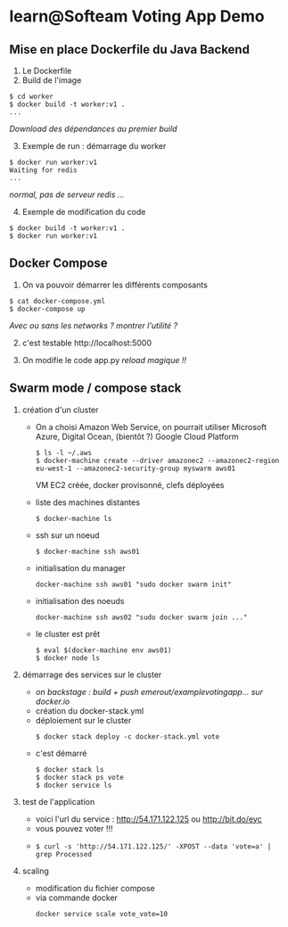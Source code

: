 # learn@Softeam Voting App Demo

## Mise en place Dockerfile du Java Backend

1. Le Dockerfile
2. Build de l'image
```
$ cd worker
$ docker build -t worker:v1 .
...
```
_Download des dépendances au premier build_

3. Exemple de run : démarrage du worker
```
$ docker run worker:v1
Waiting for redis
...
```
_normal, pas de serveur redis ..._

4. Exemple de modification du code
```
$ docker build -t worker:v1 .
$ docker run worker:v1
```

## Docker Compose

1. On va pouvoir démarrer les différents composants
```
$ cat docker-compose.yml
$ docker-compose up
```
_Avec ou sans les networks ? montrer l'utilité ?_

2. c'est testable
http://localhost:5000

3. On modifie le code app.py
_reload magique !!_

## Swarm mode / compose stack

1. création d'un cluster
    * On a choisi Amazon Web Service, on pourrait utiliser Microsoft Azure, Digital Ocean, (bientôt ?) Google Cloud Platform
      ```
      $ ls -l ~/.aws
      $ docker-machine create --driver amazonec2 --amazonec2-region eu-west-1 --amazonec2-security-group myswarm aws01
      ```
      VM EC2 créée, docker provisonné, clefs déployées

    * liste des machines distantes
      ```
      $ docker-machine ls
      ```

    * ssh sur un noeud
      ```
      $ docker-machine ssh aws01
      ```

    * initialisation du manager
      ```
      docker-machine ssh aws01 "sudo docker swarm init"
      ```
    * initialisation des noeuds
      ```
      docker-machine ssh aws02 "sudo docker swarm join ..."
      ```
    * le cluster est prêt
      ```
      $ eval $(docker-machine env aws01)
      $ docker node ls
      ```

2. démarrage des services sur le cluster
   * _on backstage : build + push emerout/examplevotingapp... sur docker.io_
   * création du docker-stack.yml
   * déploiement sur le cluster
      ```
      $ docker stack deploy -c docker-stack.yml vote
      ```
   * c'est démarré
       ```
       $ docker stack ls
       $ docker stack ps vote
       $ docker service ls
       ```


3. test de l'application
   * voici l'url du service : http://54.171.122.125 ou http://bit.do/eyc
   * vous pouvez voter !!!
   *  
     ```
     $ curl -s 'http://54.171.122.125/' -XPOST --data 'vote=a' | grep Processed
     ```
4. scaling
   * modification du fichier compose
   * via commande docker
     ```
     docker service scale vote_vote=10
     ```
